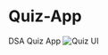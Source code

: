 # Quiz-App
DSA Quiz App
![Quiz UI](https://github.com/Meenu00615/Quiz-App/assets/149779716/0362c6b8-c9f5-4e27-b200-37014cf2b34f)
